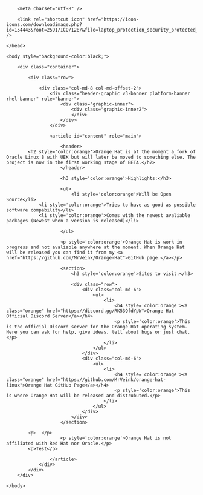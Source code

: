 <html lang="en">
    <head>

        <meta charset="utf-8" />

        <link rel="shortcut icon" href="https://icon-icons.com/downloadimage.php?id=154443&root=2591/ICO/128/&file=laptop_protection_security_protected_icon_154443.ico" />

    </head>

    <body style="background-color:black;">

        <div class="container">
            
            <div class="row">

                <div class="col-md-8 col-md-offset-2">
                    <div class="header-graphic v3-banner platform-banner rhel-banner" role="banner">
                        <div class="graphic-inner">
                            <div class="graphic-inner2">
                            </div>
                        </div>
                    </div>

                    <article id="content" role="main">

                        <header>
			<h2 style='color:orange'>Orange Hat is at the moment a fork of Oracle Linux 8 with UEK but will later be moved to something else. The project is now in the first working stage of BETA.</h2>
                        </header>

                        <h3 style='color:orange'>Highlights:</h3>

                        <ul>
                            <li style='color:orange'>Will be Open Source</li>
			    <li style='color:orange'>Tries to have as good as possible software compability</li>
			    <li style='color:orange'>Comes with the newest avaliable packages (Newest when a version is released)</li>
			    
                        </ul>

                        <p style='color:orange'>Orange Hat is work in progress and not avaliable anywhere at the moment. When Orange Hat will be released you can find it from my <a href="https://github.com/MrVeink/Orange-Hat">GitHub page.</a></p>

                        <section>
                            <h3 style='color:orange'>Sites to visit:</h3>

                            <div class="row">
                                <div class="col-md-6">
                                    <ul>
                                        <li>
                                            <h4 style='color:orange'><a class="orange" href="https://discord.gg/RK53QfdYpW">Orange Hat Official Discord Server</a></h4>
                                            <p style='color:orange'>This is the official Discord server for the Orange Hat operating system. Here you can ask for help, give ideas, tell about bugs or just chat.</p>
                                        </li>
                                    </ul>
                                </div>
                                <div class="col-md-6">
                                    <ul>
                                        <li>
                                            <h4 style='color:orange'><a class="orange" href="https://github.com/MrVeink/orange-hat-linux">Orange Hat GitHub Page</a></h4>
                                            <p style='color:orange'>This is where Orange Hat will be released and distrubuted.</p>
                                        </li>
                                    </ul>
                                </div>
                            </div>
                        </section>

			<p>  </p>
                        <p style='color:orange'>Orange Hat is not affiliated with Red Hat nor Oracle.</p>
			<p>Test</p>

                    </article>
                </div>
            </div>
        </div>

    </body>
</html>
